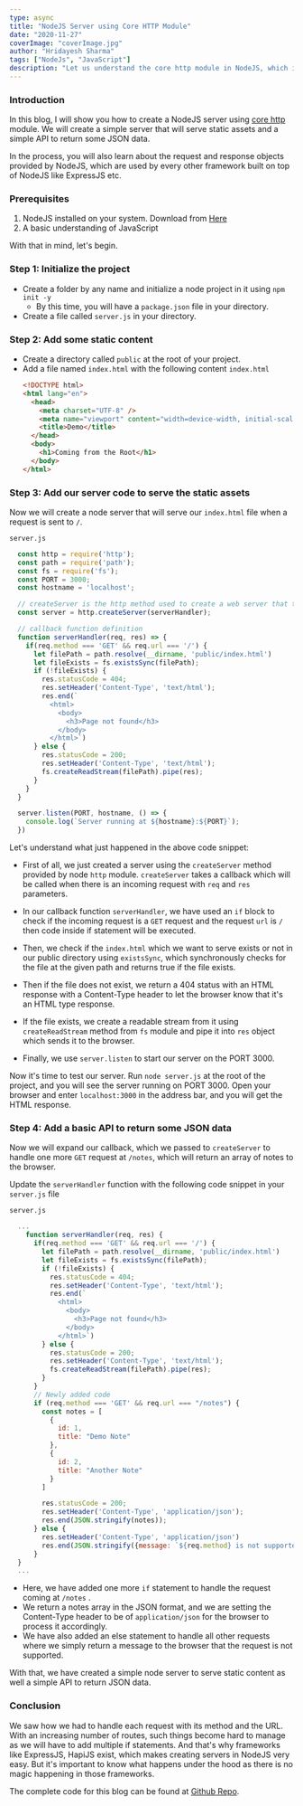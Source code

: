 ```yaml
---
type: async
title: "NodeJS Server using Core HTTP Module"
date: "2020-11-27"
coverImage: "coverImage.jpg"
author: "Hridayesh Sharma"
tags: ["NodeJs", "JavaScript"]
description: "Let us understand the core http module in NodeJS, which is the basic building block of frameworks like ExpressJS etc."
---
```


### Introduction

In this blog, I will show you how to create a NodeJS server using [core http](https://nodejs.org/api/http.html) module. We will create a simple server that will serve static assets and a simple API to return some JSON data.

In the process, you will also learn about the request and response objects provided by NodeJS, which are used by every other framework built on top of NodeJS like ExpressJS etc.

### Prerequisites

1. NodeJS installed on your system. Download from [Here](https://nodejs.org/en/download/)
2. A basic understanding of JavaScript

With that in mind, let's begin.

### Step 1: Initialize the project

- Create a folder by any name and initialize a node project in it using `npm init -y`
  - By this time, you will have a `package.json` file in your directory.
- Create a file called `server.js` in your directory.

### Step 2: Add some static content

- Create a directory called `public` at the root of your project.
- Add a file named `index.html` with the following content
  `index.html`
  ```html
  <!DOCTYPE html>
  <html lang="en">
    <head>
      <meta charset="UTF-8" />
      <meta name="viewport" content="width=device-width, initial-scale=1.0" />
      <title>Demo</title>
    </head>
    <body>
      <h1>Coming from the Root</h1>
    </body>
  </html>
  ```

### Step 3: Add our server code to serve the static assets

Now we will create a node server that will serve our `index.html` file when a request is sent to `/`.

`server.js`

```javascript
  const http = require('http');
  const path = require('path');
  const fs = require('fs');
  const PORT = 3000;
  const hostname = 'localhost';

  // createServer is the http method used to create a web server that takes a callback.
  const server = http.createServer(serverHandler);

  // callback function definition
  function serverHandler(req, res) => {
    if(req.method === 'GET' && req.url === '/') {
      let filePath = path.resolve(__dirname, 'public/index.html')
      let fileExists = fs.existsSync(filePath);
      if (!fileExists) {
        res.statusCode = 404;
        res.setHeader('Content-Type', 'text/html');
        res.end(`
          <html>
            <body>
              <h3>Page not found</h3>
            </body>
          </html>`)
      } else {
        res.statusCode = 200;
        res.setHeader('Content-Type', 'text/html');
        fs.createReadStream(filePath).pipe(res);
      }
    }
  }

  server.listen(PORT, hostname, () => {
    console.log(`Server running at ${hostname}:${PORT}`);
  })

```

Let's understand what just happened in the above code snippet:

- First of all, we just created a server using the `createServer` method provided by node `http` module. `createServer` takes a callback which will be called when there is an incoming request with `req` and `res` parameters.

- In our callback function `serverHandler`, we have used an `if` block to check if the incoming request is a `GET` request and the request `url` is `/` then code inside if statement will be executed.

- Then, we check if the `index.html` which we want to serve exists or not in our public directory using `existsSync`, which synchronously checks for the file at the given path and returns true if the file exists.

- Then if the file does not exist, we return a 404 status with an HTML response with a Content-Type header to let the browser know that it's an HTML type response.

- If the file exists, we create a readable stream from it using `createReadStream` method from `fs` module and pipe it into `res` object which sends it to the browser.

- Finally, we use `server.listen` to start our server on the PORT 3000.

Now it's time to test our server. Run `node server.js` at the root of the project, and you will see the server running on PORT 3000.
Open your browser and enter `localhost:3000` in the address bar, and you will get the HTML response.

### Step 4: Add a basic API to return some JSON data

Now we will expand our callback, which we passed to `createServer` to handle one more `GET` request at `/notes`, which will return an array of notes to the browser.

Update the `serverHandler` function with the following code snippet in your `server.js` file

`server.js`

```javascript
  ...
    function serverHandler(req, res) {
      if(req.method === 'GET' && req.url === '/') {
        let filePath = path.resolve(__dirname, 'public/index.html')
        let fileExists = fs.existsSync(filePath);
        if (!fileExists) {
          res.statusCode = 404;
          res.setHeader('Content-Type', 'text/html');
          res.end(`
            <html>
              <body>
                <h3>Page not found</h3>
              </body>
            </html>`)
        } else {
          res.statusCode = 200;
          res.setHeader('Content-Type', 'text/html');
          fs.createReadStream(filePath).pipe(res);
        }
      }
      // Newly added code
      if (req.method === 'GET' && req.url === "/notes") {
        const notes = [
          {
            id: 1,
            title: "Demo Note"
          },
          {
            id: 2,
            title: "Another Note"
          }
        ]

        res.statusCode = 200;
        res.setHeader('Content-Type', 'application/json');
        res.end(JSON.stringify(notes));
      } else {
        res.setHeader('Content-Type', 'application/json')
        res.end(JSON.stringify({message: `${req.method} is not supported for ${req.url}`}))
      }
  }
  ...
```

- Here, we have added one more `if` statement to handle the request coming at `/notes` .
- We return a notes array in the JSON format, and we are setting the Content-Type header to be of `application/json` for the browser to process it accordingly.
- We have also added an else statement to handle all other requests where we simply return a message to the browser that the request is not supported.

With that, we have created a simple node server to serve static content as well a simple API to return JSON data.

### Conclusion

We saw how we had to handle each request with its method and the URL. With an increasing number of routes, such things become hard to manage as we will have to add multiple if statements. And that's why frameworks like ExpressJS, HapiJS exist, which makes creating servers in NodeJS very easy. But it's important to know what happens under the hood as there is no magic happening in those frameworks.

The complete code for this blog can be found at [Github Repo](https://github.com/LoginRadius/engineering-blog-samples/tree/master/NodeJs/NodeHTTPServer).

